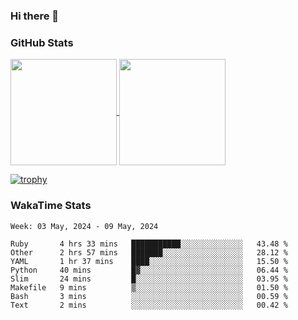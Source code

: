 ### Hi there 👋

### GitHub Stats

<a href="https://github.com/anuraghazra/github-readme-stats">
  <img align="center" height="170px" src="https://github-readme-stats.vercel.app/api/top-langs/?username=tksfjt1024&layout=compact&count_private=true&show_icons=true&show_icons=true&theme=graywhite" />
</a>
<a href="https://github.com/anuraghazra/github-readme-stats">
  <img align="center" height="170px" src="https://github-readme-stats.vercel.app/api?username=tksfjt1024&count_private=true&show_icons=true&show_icons=true&theme=graywhite" />
</a>

[![trophy](https://github-profile-trophy.vercel.app/?username=tksfjt1024)](https://github.com/ryo-ma/github-profile-trophy)

### WakaTime Stats

<!--START_SECTION:waka-->
```text
Week: 03 May, 2024 - 09 May, 2024

Ruby       4 hrs 33 mins   ███████████░░░░░░░░░░░░░░   43.48 % 
Other      2 hrs 57 mins   ███████░░░░░░░░░░░░░░░░░░   28.12 % 
YAML       1 hr 37 mins    ████░░░░░░░░░░░░░░░░░░░░░   15.50 % 
Python     40 mins         █▓░░░░░░░░░░░░░░░░░░░░░░░   06.44 % 
Slim       24 mins         █░░░░░░░░░░░░░░░░░░░░░░░░   03.95 % 
Makefile   9 mins          ▒░░░░░░░░░░░░░░░░░░░░░░░░   01.50 % 
Bash       3 mins          ░░░░░░░░░░░░░░░░░░░░░░░░░   00.59 % 
Text       2 mins          ░░░░░░░░░░░░░░░░░░░░░░░░░   00.42 % 
```
<!--END_SECTION:waka-->
